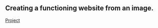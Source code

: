 ## Creating a functioning website from an image.

[Project](https://github.com/tiy-atl-js-sept-2015/Assignments/tree/master/Assignment-04)